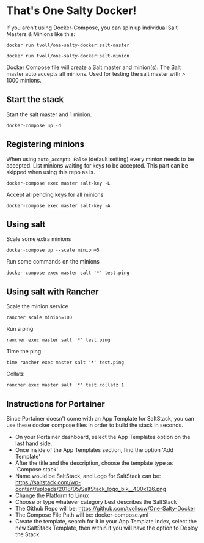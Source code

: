 # That's One Salty Docker!

If you aren't using Docker-Compose, you can spin up individual Salt Masters & Minions like this:

```shell
docker run tvoll/one-salty-docker:salt-master
```

```shell
docker run tvoll/one-salty-docker:salt-minion
```

Docker Compose file will create a Salt master and minion(s). The Salt master auto accepts all minions. Used for testing the salt master with > 1000 minions. 

## Start the stack

Start the salt master and 1 minion.

```shell
docker-compose up -d
```

## Registering minions

When using `auto_accept: False` (default setting) every minion needs to be accepted. List minions waiting for keys to be accepted. This part can be skipped when using this repo as is.

```shell
docker-compose exec master salt-key -L
```

Accept all pending keys for all minions

```shell
docker-compose exec master salt-key -A
```

## Using salt

Scale some extra minions

```shell
docker-compose up --scale minion=5
```

Run some commands on the minions

```shell
docker-compose exec master salt '*' test.ping
```

## Using salt with Rancher

Scale the minion service

```shell
rancher scale minion=100
```

Run a ping
```shell
rancher exec master salt '*' test.ping
```

Time the ping

```shell
time rancher exec master salt '*' test.ping
```

Collatz

```shell
rancher exec master salt '*' test.collatz 1
```

## Instructions for Portainer

Since Portainer doesn't come with an App Template for SaltStack, you can use these docker compose files in order to build the stack in seconds. 

* On your Portainer dashboard, select the App Templates option on the last hand side.
* Once inside of the App Templates section, find the option 'Add Template'
* After the title and the description, choose the template type as 'Compose stack'
* Name would be SaltStack, and Logo for SaltStack can be: https://saltstack.com/wp-content/uploads/2018/05/SaltStack_logo_blk__400x126.png
* Change the Platform to Linux
* Choose or type whatever category best describes the SaltStack
* The Github Repo will be: https://github.com/tvollscw/One-Salty-Docker
* The Compose File Path will be: docker-compose.yml
* Create the template, search for it in your App Template Index, select the new SaltStack Template, then within it you will have the option to Deploy the Stack.
